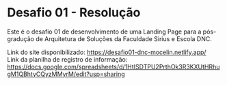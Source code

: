 # Desafio 01 - Resolução
Este é o desafio 01 de desenvolvimento de uma Landing Page para a pós-gradução de Arquitetura de Soluções da Faculdade Sirius e Escola DNC.


Link do site disponibilizado: https://desafio01-dnc-mocelin.netlify.app/ <br>
Link da planilha de registro de informação: https://docs.google.com/spreadsheets/d/1HtISDTPU2PrthOk3R3KXUtHRhugM1QBhtyCQyzMMyrM/edit?usp=sharing
